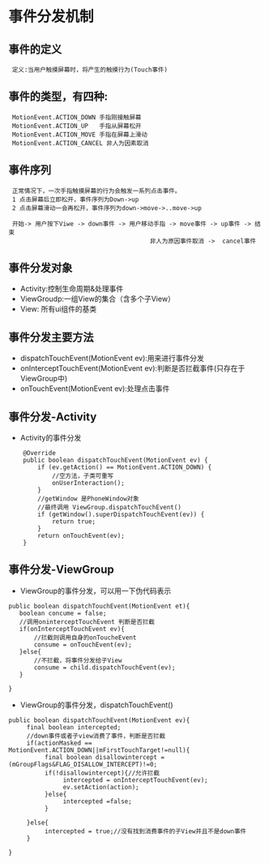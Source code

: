 # 事件分发机制
## 事件的定义 
     定义:当用户触摸屏幕时，将产生的触摸行为(Touch事件)
## 事件的类型，有四种:
     MotionEvent.ACTION_DOWN 手指刚接触屏幕 
     MotionEvent.ACTION_UP   手指从屏幕松开
     MotionEvent.ACTION_MOVE 手指在屏幕上滑动
     MotionEvent.ACTION_CANCEL 非人为因素取消
## 事件序列
     正常情况下，一次手指触摸屏幕的行为会触发一系列点击事件。
     1 点击屏幕后立即松开，事件序列为Down->up
     2 点击屏幕滑动一会再松开，事件序列为down->move->..move->up
     
     开始-> 用户按下Viwe -> down事件 -> 用户移动手指 -> move事件 -> up事件 -> 结束
                                           非人为原因事件取消 ->  cancel事件
                                            
## 事件分发对象
* Activity:控制生命周期&处理事件
* ViewGroudp:一组View的集合（含多个子View）
* View:   所有ui组件的基类

## 事件分发主要方法
* dispatchTouchEvent(MotionEvent ev):用来进行事件分发
* onInterceptTouchEvent(MotionEvent ev):判断是否拦截事件(只存在于ViewGroup中)
* onTouchEvent(MotionEvent ev):处理点击事件

## 事件分发-Activity
* Activity的事件分发
~~~
    @Override
    public boolean dispatchTouchEvent(MotionEvent ev) {
        if (ev.getAction() == MotionEvent.ACTION_DOWN) {
            //空方法，子类可重写
            onUserInteraction();
        }
        //getWindow 是PhoneWindow对象
        //最终调用 ViewGroup.dispatchTouchEvent()
        if (getWindow().superDispatchTouchEvent(ev)) {
            return true;
        }
        return onTouchEvent(ev);
    }
~~~
 ## 事件分发-ViewGroup
 * ViewGroup的事件分发，可以用一下伪代码表示
 ~~~
 public boolean dispatchTouchEvent(MotionEvent et){
    boolean concume = false;
    //调用oninterceptTouchEvent 判断是否拦截
    if(onInterceptTouchEvent ev){
        //拦截则调用自身的onToucheEvent
        consume = onTouchEvent(ev);
    }else{
        //不拦截，将事件分发给子View
        consume = child.dispatchTouchEvent(ev);
    }

 }
 ~~~
* ViewGroup的事件分发，dispatchTouchEvent()
~~~
public boolean dispatchTouchEvent(MotionEvent ev){
     final boolean intercepted;
     //down事件或者子view消费了事件，判断是否拦截
     if(actionMasked == MotionEvent.ACTION_DOWN||mFirstTouchTarget!=null){
          final boolean disallowintercept = (mGroupFlags&FLAG_DISALLOW_INTERCEPT)!=0;
          if(!disallowintercept){//允许拦截
               intercepted = onInterceptTouchEvent(ev);
               ev.setAction(action);
          }else{
               intercepted =false;
          }
     
     }else{
          intercepted = true;//没有找到消费事件的子View并且不是down事件
     }

}
~~~





















